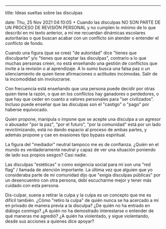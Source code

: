 ---

title: Ideas sueltas sobre las disculpas

date: Thu, 25 Nov 2021 04:10:05 +
Cuando las disculpas NO SON PARTE DE UN PROCESO DE REVISIÓN PERSONAL y no cumplen lo mínimo de lo que describí en mi texto anterior, a mí me recuerdan dinámicas escolares autoritarias o que buscan acabar con un conflicto sin atender o entender el conflicto de fondo.

Cuando una figura (que se cree) "de autoridad" dice "tienes que disculparte" y/o "tienes que aceptar las disculpas", contrario a lo que muchas personas creen, no está enseñando una gestión de conflictos que invite a la revisión o al aprendizaje. A lo sumo busca una falsa paz o un silenciamiento de quien tiene afirmaciones o actitudes incómodas. Salir de la incomodidad sin involucrarse. 

Con frecuencia está enseñando que una persona puede decidir por otras quien tiene la razón, o que en los conflictos hay ganadores o perdedores, o que hay que ceder en cuanto a valores personales para "ser civilizados".  Incluso puede enseñar que las disculpas son el "castigo" o "pago" por haberse equivocado.

Quien propone, manipula o impone que se acepte una disculpa a un agresor o abusador "por la paz", "por el futuro", "por la comunidad" está por un lado revictimizando, está no dando espacio al proceso de ambas partes, y además propone y cae en evasiones tipo bypass espiritual. 

La figura del "mediador" neutral tampoco me es de confianza. ¿Quién en el mundo es verdaderamente neutral y capaz de ver una situación poniendo de lado sus propios sesgos? Casi nadie. 

Las disculpas "estéticas" o como exigencia social para mí son una "red flag" / llamada de atención importante. La última vez que alguien que yo consideraba parte de mi comunidad dijo que "exigía disculpas públicas" por un desencuentro con otra persona, debí escucharme mejor y tener más cuidado con esta persona.

Dis-culpar, suena a retirar la culpa y la culpa es un concepto que me es difícil también. ¿Cómo "retiro la culpa" de quién nunca se ha acercado a mí en privado de manera previa a la disculpa? ¿De quién no ha entrado en diálogo conmigo? ¿A quién no ha demostrado interestarse o entender de qué maneras me agredió? ¿A quién ha violentado, y sigue violentando, desde sus acciones a quienes dice apoyar? 

